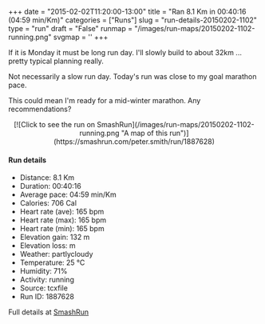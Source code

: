+++
date = "2015-02-02T11:20:00-13:00"
title = "Ran 8.1 Km in 00:40:16 (04:59 min/Km)"
categories = ["Runs"]
slug = "run-details-20150202-1102"
type = "run"
draft = "False"
runmap = "/images/run-maps/20150202-1102-running.png"
svgmap = '<polyline points="0 54, 0 55, 0 56, 1 59, 2 60, 13 48, 18 46, 19 45, 23 44, 28 47, 29 46, 32 44, 33 43, 34 41, 50 41, 54 42, 57 43, 66 51, 73 54, 81 56, 91 54, 93 58, 95 59, 98 59, 100 60, 99 59, 96 59, 92 58, 92 54, 91 54, 81 55, 73 54, 67 51, 57 43, 52 41, 35 41, 34 41, 33 43, 29 47, 23 44, 18 46, 13 49">'
+++

If it is Monday it must be long run day. I'll slowly build to about 32km ...  pretty typical planning really. 

Not necessarily a slow run day. Today's run was close to my goal marathon pace. 

This could mean I'm ready for a mid-winter marathon. Any recommendations?



<!--more-->

<center>
[![Click to see the run on SmashRun](/images/run-maps/20150202-1102-running.png "A map of this run")](https://smashrun.com/peter.smith/run/1887628)
</center>

#### Run details

* Distance: 8.1 Km
* Duration: 00:40:16
* Average pace: 04:59 min/Km
* Calories: 706 Cal
* Heart rate (ave): 165 bpm
* Heart rate (max): 165 bpm
* Heart rate (min): 165 bpm
* Elevation gain: 132 m
* Elevation loss:  m
* Weather: partlycloudy
* Temperature: 25 &deg;C
* Humidity: 71%
* Activity: running
* Source: tcxfile
* Run ID: 1887628

Full details at [SmashRun](https://smashrun.com/peter.smith/run/1887628)